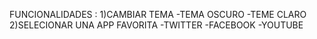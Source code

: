 FUNCIONALIDADES :
1)CAMBIAR TEMA
-TEMA OSCURO
-TEME CLARO
2)SELECIONAR UNA APP FAVORITA 
-TWITTER
-FACEBOOK
-YOUTUBE